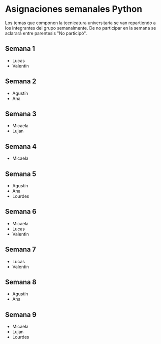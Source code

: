 # Asignaciones semanales Python
Los temas que componen la tecnicatura universitaria se van repartiendo a los integrantes del grupo semanalmente. De no participar en la semana se aclarará entre parentesis "No participó".

## Semana 1
* Lucas
* Valentín

## Semana 2
* Agustín
* Ana

## Semana 3
* Micaela
* Lujan

## Semana 4
* Micaela

## Semana 5
* Agustín
* Ana
* Lourdes

## Semana 6
* Micaela
* Lucas
* Valentin

## Semana 7
* Lucas
* Valentín

## Semana 8
* Agustín
* Ana

## Semana 9
* Micaela
* Lujan
* Lourdes
